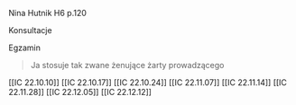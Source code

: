 
Nina Hutnik H6 p.120

Konsultacje

Egzamin

> Ja stosuje tak zwane żenujące żarty prowadzącego

[[IC 22.10.10]]
[[IC 22.10.17]]
[[IC 22.10.24]]
[[IC 22.11.07]]
[[IC 22.11.14]]
[[IC 22.11.28]]
[[IC 22.12.05]]
[[IC 22.12.12]]
